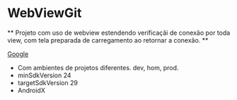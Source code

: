 # WebViewGit

** Projeto com uso de webview estendendo verificaçãi de conexão por toda view, com tela preparada de carregamento ao retornar a conexão. **

[Google](https://www.google.com)

* Com ambientes de projetos diferentes. dev, hom, prod.
* minSdkVersion 24
* targetSdkVersion 29
* AndroidX
